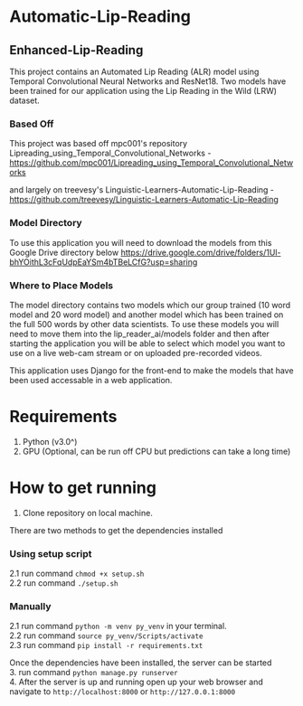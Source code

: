 # Automatic-Lip-Reading
## Enhanced-Lip-Reading
This project contains an Automated Lip Reading (ALR) model using Temporal Convolutional Neural Networks and ResNet18. Two models have been trained for our application using the Lip Reading in the Wild (LRW) dataset.

### Based Off
This project was based off mpc001's repository Lipreading_using_Temporal_Convolutional_Networks - https://github.com/mpc001/Lipreading_using_Temporal_Convolutional_Networks

and largely on treevesy's Linguistic-Learners-Automatic-Lip-Reading - https://github.com/treevesy/Linguistic-Learners-Automatic-Lip-Reading

### Model Directory
To use this application you will need to download the models from this Google Drive directory below
https://drive.google.com/drive/folders/1Ul-bhYOithL3cFqUdpEaYSm4bTBeLCfG?usp=sharing

### Where to Place Models
The model directory contains two models which our group trained (10 word model and 20 word model) and another model which has been trained on the full 500 words by other data scientists.
To use these models you will need to move them into the lip_reader_ai/models folder and then after starting the application you will be able to select which model you want to use on a live web-cam stream or on uploaded pre-recorded videos.
 
This application uses Django for the front-end to make the models that have been used accessable in a web application. 
 
# Requirements
 
1. Python (v3.0^)
2. GPU (Optional, can be run off CPU but predictions can take a long time) 
  
# How to get running 
1. Clone repository on local machine.  
  
There are two methods to get the dependencies installed  
### Using setup script  
2.1 run command `chmod +x setup.sh`  
2.2 run command `./setup.sh`  
 
### Manually 
2.1 run command `python -m venv py_venv` in your terminal.  
2.2 run command `source py_venv/Scripts/activate`  
2.3 run command `pip install -r requirements.txt`  
  
Once the dependencies have been installed, the server can be started  
3. run command `python manage.py runserver`  
4. After the server is up and running open up your web browser and navigate to `http://localhost:8000` or `http://127.0.0.1:8000`  
 
